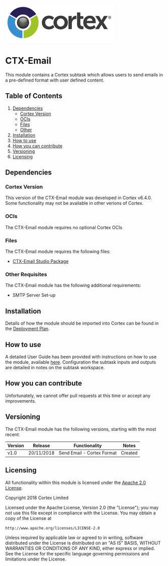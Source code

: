 <a href="https://www.cortex-ia.co.uk/" target="_blank"><img src="https://github.com/CortexIATest/CTXImages/blob/master/Cortex-350-120.png" alt="Welcome to Cortex!" width="350" height="120" border="0"></a>

# CTX-Email
This module contains a Cortex subtask which allows users to send emails in a pre-defined format with user defined content.

## Table of Contents
1) [Dependencies](#dependencies)
    * [Cortex Version](#cortex-version)
    * [OCIs](#ocis)
    * [Files](#files)
    * [Other](#other)
1) [Installation](#installation)
1) [How to use](#how-to-use)
1) [How you can contribute](#how-you-can-contribute)
1) [Versioning](#versioning)
1) [Licensing](#licensing)

## Dependencies
### Cortex Version
This version of the CTX-Email module was developed in Cortex v6.4.0. Some functionality may not be available in other verions of Cortex.

### OCIs
The CTX-Email module requires no optional Cortex OCIs

### Files
The CTX-Email module requires the following files:
* [CTX-Email Studio Package](https://github.com/CortexIntelligentAutomation/CTX-Email/releases/download/v1.0/CTX-Email.studiopkg)

### Other Requisites
The CTX-Email module has the following additional requirements:
* SMTP Server Set-up

## Installation
Details of how the module should be imported into Cortex can be found in the [Deployment Plan](https://github.com/CortexIntelligentAutomation/CTX-Email/blob/master/CTX-Email%20-%20Deployment%20Plan.pdf).

## How to use
A detailed User Guide has been provided with instructions on how to use the module, available [here](https://github.com/CortexIntelligentAutomation/CTX-Email/blob/master/CTX-Email%20-%20User%20Guide.pdf). Configuration the subtask inputs and outputs are detailed in notes on the subtask workspace.

## How you can contribute
Unfortunately, we cannot offer pull requests at this time or accept any improvements.

## Versioning
The CTX-Email module has the following versions, starting with the most recent:

Version | Release | Functionality | Notes
------------ | ------------- | ----------- | -----------
v1.0 | 20/11/2018 | Send Email - Cortex Format | Created

## Licensing
All functionality within this module is licensed under the [Apache 2.0 License](https://www.apache.org/licenses/LICENSE-2.0).

Copyright 2018 Cortex Limited

Licensed under the Apache License, Version 2.0 (the "License");
you may not use this file except in compliance with the License.
You may obtain a copy of the License at

    http://www.apache.org/licenses/LICENSE-2.0

Unless required by applicable law or agreed to in writing, software
distributed under the License is distributed on an "AS IS" BASIS,
WITHOUT WARRANTIES OR CONDITIONS OF ANY KIND, either express or implied.
See the License for the specific language governing permissions and
limitations under the License.
